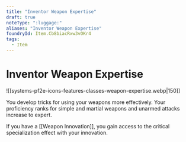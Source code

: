 ```yaml
---
title: "Inventor Weapon Expertise"
draft: true
noteType: ":luggage:"
aliases: "Inventor Weapon Expertise"
foundryId: Item.Cb8biacRxw3vOKr4
tags:
  - Item
---
```


# Inventor Weapon Expertise
![[systems-pf2e-icons-features-classes-weapon-expertise.webp|150]]

You develop tricks for using your weapons more effectively. Your proficiency ranks for simple and martial weapons and unarmed attacks increase to expert.

If you have a [[Weapon Innovation]], you gain access to the critical specialization effect with your innovation.
